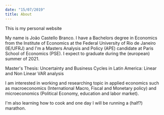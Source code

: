 ```yaml
---
date: "15/07/2019"
title: About
---
```


This is my personal website 

My name is João Castello Branco. I have a Bachelors degree in Economics from the Institute of Economics at the Federal University of Rio de Janeiro (IE/UFRJ) and I'm a Masters Analysis and Policy (APE) candidate at Paris School of Economics (PSE). I expect to graduate during the (european) summer of 2021.

Master's Thesis: Uncertainty and Business Cycles in Latin America: Linear and Non Linear VAR analysis

I am interested in working and researching topic in applied economics such as macroeconomics (International Macro, Fiscal and Monetary policy) and microeconomics (Political Economy, education and labor market).

I'm also learning how to cook and one day I will be running a (half?) marathon.
